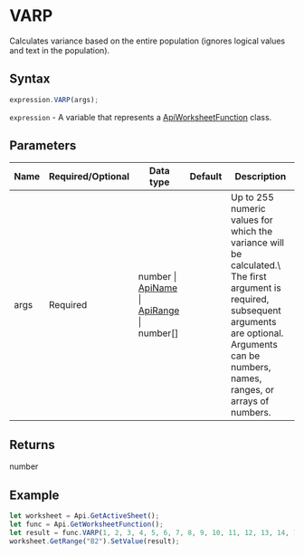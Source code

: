 # VARP

Calculates variance based on the entire population (ignores logical values and text in the population).

## Syntax

```javascript
expression.VARP(args);
```

`expression` - A variable that represents a [ApiWorksheetFunction](../ApiWorksheetFunction.md) class.

## Parameters

| **Name** | **Required/Optional** | **Data type** | **Default** | **Description** |
| ------------- | ------------- | ------------- | ------------- | ------------- |
| args | Required | number \| [ApiName](../../ApiName/ApiName.md) \| [ApiRange](../../ApiRange/ApiRange.md) \| number[] |  | Up to 255 numeric values for which the variance will be calculated.\ The first argument is required, subsequent arguments are optional. Arguments can be numbers, names, ranges, or arrays of numbers. |

## Returns

number

## Example



```javascript editor-xlsx
let worksheet = Api.GetActiveSheet();
let func = Api.GetWorksheetFunction();
let result = func.VARP(1, 2, 3, 4, 5, 6, 7, 8, 9, 10, 11, 12, 13, 14, 15, 16)
worksheet.GetRange("B2").SetValue(result);


```

